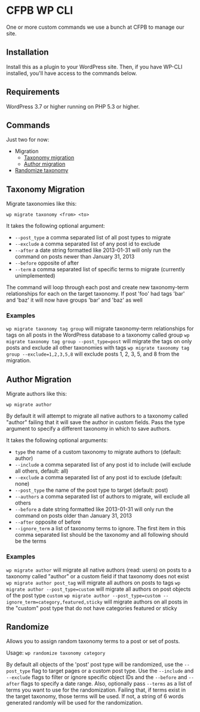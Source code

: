# CFPB WP CLI

One or more custom commands we use a bunch at CFPB to manage our site.

## Installation

Install this as a plugin to your WordPress site. Then, if you have WP-CLI 
installed, you'll have access to the commands below.

## Requirements

WordPress 3.7 or higher running on PHP 5.3 or higher.

## Commands

Just two for now:

- Migration
    - [Taxonomy migration](#taxonomy-migration)
    - [Author migration](#author-migration)
- [Randomize taxonomy](#randomize)

## Taxonomy Migration

Migrate taxonomies like this:

`wp migrate taxonomy <from> <to>`

It takes the following optional argument:
- `--post_type` a comma separated list of all post types to migrate
- `--exclude` a comma separated list of any post id to exclude
- `--after` a date string formatted like 2013-01-31 will only run the
    command on posts newer than January 31, 2013
- `--before` opposite of after
- `--term` a comma separated list of specific terms to migrate (currently unimplemented)

The command will loop through each post and create new taxonomy-term
relationships for each on the target taxonomy. If post 'foo' had tags 'bar' and
'baz' it will now have groups 'bar' and 'baz' as well

### Examples
`wp migrate taxonomy tag group` will migrate taxonomy-term relationships for
tags on all posts in the WordPress database to a taxonomy called group
`wp migrate taxonomy tag group --post_type=post` will migrate the tags on only
posts and exclude all other taxonomies with tags
`wp migrate taxonomy tag group --exclude=1,2,3,5,8` will exclude posts 1, 2, 3,
5, and 8 from the migration.

## Author Migration

Migrate authors like this:

`wp migrate author`

By default it will attempt to migrate all native authors to a taxonomy called 
"author" failing that it will save the author in custom fields. Pass the type
argument to specify a different taxonomy in which to save authors.

It takes the following optional arguments:
- `type` the name of a custom taxonomy to migrate authors to (default: author)
- `--include` a comma separated list of any post id to include (will exclude all
  others, default: all)
- `--exclude` a comma separated list of any post id to exclude (default: none)
- `--post_type` the name of the post type to target (default: post)
- `--authors` a comma separated list of authors to migrate, will exclude all others
- `--before` a date string formatted like 2013-01-31 will only run the command on
  posts older than January 31, 2013
- `--after` opposite of before
- `--ignore_term` a list of taxonomy terms to ignore. The first item in this comma
  separated list should be the taxonomy and all following should be the terms

### Examples

`wp migrate author` will migrate all native authors (read: users) on posts to a
taxonomy called "author" or a custom field if that taxonomy does not exist
`wp migrate author post_tag` will migrate all authors on posts to tags
`wp migrate author --post_type=custom` will migrate all authors on post objects of
the post type `custom`
`wp migrate author --post_type=custom --ignore_term=category,featured,sticky` will
migrate authors on all posts in the "custom" post type that do not have categories
featured or sticky


## Randomize

Allows you to assign random taxonomy terms to a post or set of posts. 

Usage: `wp randomize taxonomy category`

By default all objects of the 'post' post type will be randomized, use the
`--post_type` flag to target pages or a custom post type. Use the `--include` 
and `--exclude` flags to filter or ignore specific object IDs and the `--before`
and `--after` flags to specify a date range. Also, optionally pass `--terms` as
a list of terms you want to use for the randomization. Failing that, if terms exist 
in the target taxonomy, those terms will be used. If not, a string of 6 words 
generated randomly will be used for the randomization.
